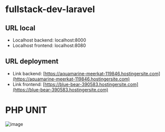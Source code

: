 # fullstack-dev-laravel

## URL local
- Localhost backend: localhost:8000
- Localhost frontend: localhost:8080

## URL deployment
- Link backend: [https://aquamarine-meerkat-119846.hostingersite.com](https://aquamarine-meerkat-119846.hostingersite.com)
- Link frontend: [https://blue-bear-390583.hostingersite.com](https://blue-bear-390583.hostingersite.com)

# PHP UNIT
![image](https://github.com/user-attachments/assets/c96cb0fc-e9f2-439d-b694-3cf6c8979b7d)


